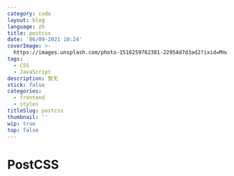 ```yaml
---
category: code
layout: blog
language: zh
title: postcss
date: '06/09-2021 10:24'
coverImage: >-
  https://images.unsplash.com/photo-1516259762381-22954d7d3ad2?ixid=MnwxMjA3fDB8MHxwaG90by1wYWdlfHx8fGVufDB8fHx8&ixlib=rb-1.2.1&auto=format&fit=crop&w=1280&q=80
tags:
  - CSS
  - JavaScript
description: 暂无
stick: false
categories:
  - frontend
  - styles
titleSlug: postcss
thumbnail: ''
wip: true
top: false
---
```


# PostCSS

